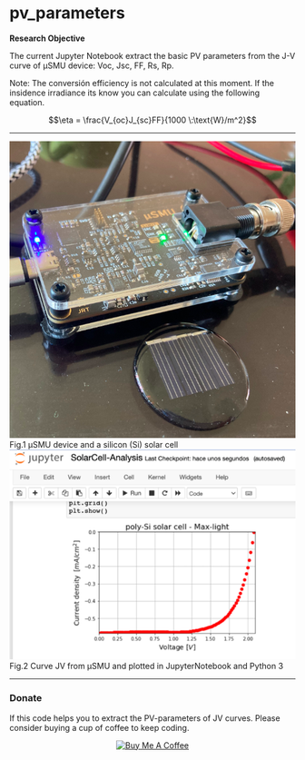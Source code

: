 # pv_parameters

**Research Objective**

The current Jupyter Notebook extract the basic PV parameters from the J-V curve of µSMU device: Voc, Jsc, FF, Rs, Rp.

Note: The conversión efficiency is not calculated at this moment. If the insidence irradiance its know you can calculate using the following equation. 

$$\eta = \frac{V_{oc}J_{sc}FF}{1000 \:\text{W}/m^2}$$

---

<img src="img/microSMU-and-Solarcell.png" alt="micro-SMU and Si Solar cell">
Fig.1  µSMU   device and a silicon (Si) solar cell 





<img src="img/JV-curve-celdaSi_ligh_near_01.png" alt="micro-SMU and Si Solar cell">
Fig.2 Curve JV from µSMU and plotted in JupyterNotebook and Python 3

---
### Donate

If this code helps you to extract the PV-parameters of JV curves. Please consider buying a cup of coffee to keep coding.

<center>
<a href="https://www.buymeacoffee.com/capis" target="_blank"><img src="https://cdn.buymeacoffee.com/buttons/default-orange.png" alt="Buy Me A Coffee" height="41" width="174"></a>
<center>